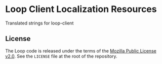 Loop Client Localization Resources
===========
Translated strings for loop-client

License
-------

The Loop code is released under the terms of the
[Mozilla Public License v2.0](http://www.mozilla.org/MPL/2.0/). See the
`LICENSE` file at the root of the repository.
